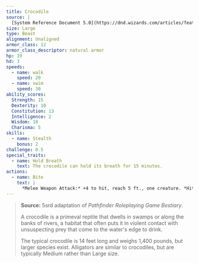 ```yaml
---
title: Crocodile
source: |
  [System Reference Document 5.0](https://dnd.wizards.com/articles/features/systems-reference-document-srd)
size: Large
type: Beast
alignment: Unaligned
armor_class: 12
armor_class_descriptor: natural armor
hp: 19
hd: 3
speeds:
  - name: walk
    speed: 20
  - name: swim
    speed: 30
ability_scores:
  Strength: 15
  Dexterity: 10
  Constitution: 13
  Intelligence: 2
  Wisdom: 10
  Charisma: 5
skills:
  - name: Stealth
    bonus: 2
challenge: 0.5
special_traits:
  - name: Hold Breath
    text: The crocodile can hold its breath for 15 minutes.
actions:
  - name: Bite
    text: |
      *Melee Weapon Attack:* +4 to hit, reach 5 ft., one creature. *Hit:* 7 (1d10 + 2) piercing damage, and the target is grappled (escape DC 12). Until this grapple ends, the target is restrained, and the crocodile can't bite another target.
---
```


> **Source:** 5srd adaptation of *Pathfinder Roleplaying Game Bestiary*.
>
> A crocodile is a primeval reptile that dwells in swamps or along the banks of rivers, a habitat that often puts it in violent contact with unsuspecting prey that come to the water's edge to drink.
>
> The typical crocodile is 14 feet long and weighs 1,400 pounds, but larger species exist. Alligators are similar to crocodiles, but are typically Medium rather than Large size.
